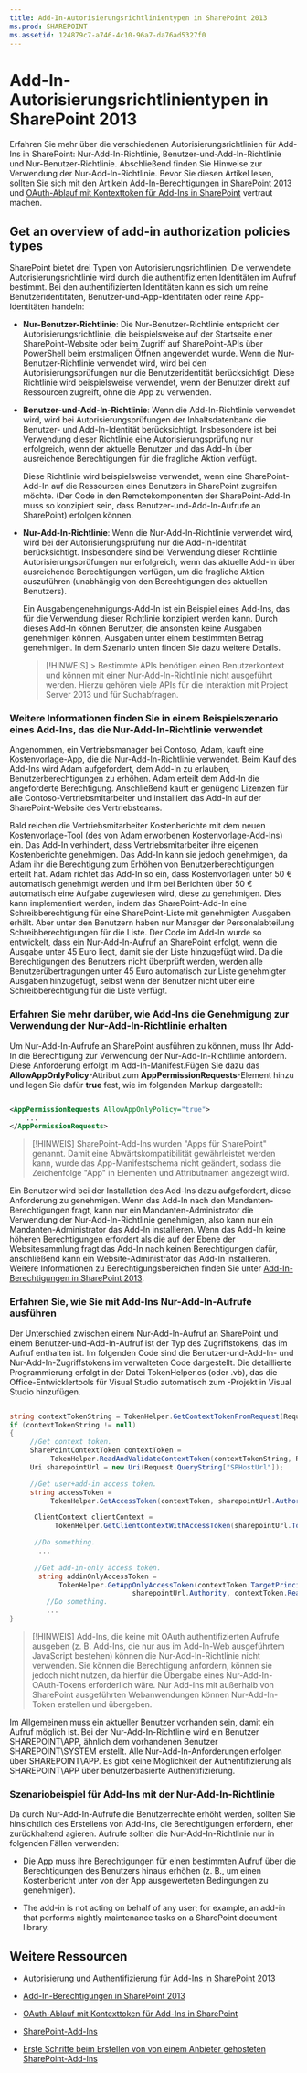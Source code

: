 ```yaml
---
title: Add-In-Autorisierungsrichtlinientypen in SharePoint 2013
ms.prod: SHAREPOINT
ms.assetid: 124879c7-a746-4c10-96a7-da76ad5327f0
---
```



# Add-In-Autorisierungsrichtlinientypen in SharePoint 2013
Erfahren Sie mehr über die verschiedenen Autorisierungsrichtlinien für Add-Ins in SharePoint: Nur-Add-In-Richtlinie, Benutzer-und-Add-In-Richtlinie und Nur-Benutzer-Richtlinie. Abschließend finden Sie Hinweise zur Verwendung der Nur-Add-In-Richtlinie.
Bevor Sie diesen Artikel lesen, sollten Sie sich mit den Artikeln  [Add-In-Berechtigungen in SharePoint 2013](add-in-permissions-in-sharepoint-2013.md) und [OAuth-Ablauf mit Kontexttoken für Add-Ins in SharePoint](context-token-oauth-flow-for-sharepoint-add-ins.md) vertraut machen.
  
    
    


## Get an overview of add-in authorization policies types
<a name="Overview"> </a>

SharePoint bietet drei Typen von Autorisierungsrichtlinien. Die verwendete Autorisierungsrichtlinie wird durch die authentifizierten Identitäten im Aufruf bestimmt. Bei den authentifizierten Identitäten kann es sich um reine Benutzeridentitäten, Benutzer-und-App-Identitäten oder reine App-Identitäten handeln:
  
    
    

- **Nur-Benutzer-Richtlinie**: Die Nur-Benutzer-Richtlinie entspricht der Autorisierungsrichtlinie, die beispielsweise auf der Startseite einer SharePoint-Website oder beim Zugriff auf SharePoint-APIs über PowerShell beim erstmaligen Öffnen angewendet wurde. Wenn die Nur-Benutzer-Richtlinie verwendet wird, wird bei den Autorisierungsprüfungen nur die Benutzeridentität berücksichtigt. Diese Richtlinie wird beispielsweise verwendet, wenn der Benutzer direkt auf Ressourcen zugreift, ohne die App zu verwenden.
    
    
    
  
- **Benutzer-und-Add-In-Richtlinie**: Wenn die Add-In-Richtlinie verwendet wird, wird bei Autorisierungsprüfungen der Inhaltsdatenbank die Benutzer- und Add-In-Identität berücksichtigt. Insbesondere ist bei Verwendung dieser Richtlinie eine Autorisierungsprüfung nur erfolgreich, wenn der aktuelle Benutzer und das Add-In über ausreichende Berechtigungen für die fragliche Aktion verfügt.
    
    Diese Richtlinie wird beispielsweise verwendet, wenn eine SharePoint-Add-In auf die Ressourcen eines Benutzers in SharePoint zugreifen möchte. (Der Code in den Remotekomponenten der SharePoint-Add-In muss so konzipiert sein, dass Benutzer-und-Add-In-Aufrufe an SharePoint) erfolgen können.
    
    
    
  
- **Nur-Add-In-Richtlinie**: Wenn die Nur-Add-In-Richtlinie verwendet wird, wird bei der Autorisierungsprüfung nur die Add-In-Identität berücksichtigt. Insbesondere sind bei Verwendung dieser Richtlinie Autorisierungsprüfungen nur erfolgreich, wenn das aktuelle Add-In über ausreichende Berechtigungen verfügen, um die fragliche Aktion auszuführen (unabhängig von den Berechtigungen des aktuellen Benutzers).
    
    Ein Ausgabengenehmigungs-Add-In ist ein Beispiel eines Add-Ins, das für die Verwendung dieser Richtlinie konzipiert werden kann. Durch dieses Add-In können Benutzer, die ansonsten keine Ausgaben genehmigen können, Ausgaben unter einem bestimmten Betrag genehmigen. In dem Szenario unten finden Sie dazu weitere Details. 
    
    
    
    > [!HINWEIS]
      > Bestimmte APIs benötigen einen Benutzerkontext und können mit einer Nur-Add-In-Richtlinie nicht ausgeführt werden. Hierzu gehören viele APIs für die Interaktion mit Project Server 2013 und für Suchabfragen. 

### Weitere Informationen finden Sie in einem Beispielszenario eines Add-Ins, das die Nur-Add-In-Richtlinie verwendet
<a name="Scenario"> </a>

Angenommen, ein Vertriebsmanager bei Contoso, Adam, kauft eine Kostenvorlage-App, die die Nur-Add-In-Richtlinie verwendet. Beim Kauf des Add-Ins wird Adam aufgefordert, dem Add-In zu erlauben, Benutzerberechtigungen zu erhöhen. Adam erteilt dem Add-In die angeforderte Berechtigung. Anschließend kauft er genügend Lizenzen für alle Contoso-Vertriebsmitarbeiter und installiert das Add-In auf der SharePoint-Website des Vertriebsteams.
  
    
    
Bald reichen die Vertriebsmitarbeiter Kostenberichte mit dem neuen Kostenvorlage-Tool (des von Adam erworbenen Kostenvorlage-Add-Ins) ein. Das Add-In verhindert, dass Vertriebsmitarbeiter ihre eigenen Kostenberichte genehmigen. Das Add-In kann sie jedoch genehmigen, da Adam ihr die Berechtigung zum Erhöhen von Benutzerberechtigungen erteilt hat. Adam richtet das Add-In so ein, dass Kostenvorlagen unter 50 € automatisch genehmigt werden und ihm bei Berichten über 50 € automatisch eine Aufgabe zugewiesen wird, diese zu genehmigen. Dies kann implementiert werden, indem das SharePoint-Add-In eine Schreibberechtigung für eine SharePoint-Liste mit genehmigten Ausgaben erhält. Aber unter den Benutzern haben nur Manager der Personalabteilung Schreibberechtigungen für die Liste. Der Code im Add-In wurde so entwickelt, dass ein Nur-Add-In-Aufruf an SharePoint erfolgt, wenn die Ausgabe unter 45 Euro liegt, damit sie der Liste hinzugefügt wird. Da die Berechtigungen des Benutzers nicht überprüft werden, werden alle Benutzerübertragungen unter 45 Euro automatisch zur Liste genehmigter Ausgaben hinzugefügt, selbst wenn der Benutzer nicht über eine Schreibberechtigung für die Liste verfügt.
  
    
    

  
    
    

### Erfahren Sie mehr darüber, wie Add-Ins die Genehmigung zur Verwendung der Nur-Add-In-Richtlinie erhalten
<a name="Approve"> </a>

Um Nur-Add-In-Aufrufe an SharePoint ausführen zu können, muss Ihr Add-In die Berechtigung zur Verwendung der Nur-Add-In-Richtlinie anfordern. Diese Anforderung erfolgt im Add-In-Manifest.Fügen Sie dazu das **AllowAppOnlyPolicy**-Attribut zum **AppPermissionRequests**-Element hinzu und legen Sie dafür **true** fest, wie im folgenden Markup dargestellt:
  
    
    

```XML

<AppPermissionRequests AllowAppOnlyPolicy="true">
    ...
</AppPermissionRequests>
```


> [!HINWEIS]
> SharePoint-Add-Ins wurden "Apps für SharePoint" genannt. Damit eine Abwärtskompatibilität gewährleistet werden kann, wurde das App-Manifestschema nicht geändert, sodass die Zeichenfolge "App" in Elementen und Attributnamen angezeigt wird. 
  
    
    

Ein Benutzer wird bei der Installation des Add-Ins dazu aufgefordert, diese Anforderung zu genehmigen. Wenn das Add-In nach den Mandanten-Berechtigungen fragt, kann nur ein Mandanten-Administrator die Verwendung der Nur-Add-In-Richtlinie genehmigen, also kann nur ein Mandanten-Administrator das Add-In installieren. Wenn das Add-In keine höheren Berechtigungen erfordert als die auf der Ebene der Websitesammlung fragt das Add-In nach keinen Berechtigungen dafür, anschließend kann ein Website-Administrator das Add-In installieren. Weitere Informationen zu Berechtigungsbereichen finden Sie unter  [Add-In-Berechtigungen in SharePoint 2013](add-in-permissions-in-sharepoint-2013.md).
  
    
    

### Erfahren Sie, wie Sie mit Add-Ins Nur-Add-In-Aufrufe ausführen
<a name="AppOnlyCalls"> </a>

Der Unterschied zwischen einem Nur-Add-In-Aufruf an SharePoint und einem Benutzer-und-Add-In-Aufruf ist der Typ des Zugriffstokens, das im Aufruf enthalten ist. Im folgenden Code sind die Benutzer-und-Add-In- und Nur-Add-In-Zugriffstokens im verwalteten Code dargestellt. Die detaillierte Programmierung erfolgt in der Datei TokenHelper.cs (oder .vb), das die Office-Entwicklertools für Visual Studio automatisch zum -Projekt in Visual Studio hinzufügen.
  
    
    

```cs

string contextTokenString = TokenHelper.GetContextTokenFromRequest(Request);
if (contextTokenString != null)
{
     //Get context token.
     SharePointContextToken contextToken =
          TokenHelper.ReadAndValidateContextToken(contextTokenString, Request.Url.Authority);
     Uri sharepointUrl = new Uri(Request.QueryString["SPHostUrl"]);

     //Get user+add-in access token.
     string accessToken =
          TokenHelper.GetAccessToken(contextToken, sharepointUrl.Authority).AccessToken;

      ClientContext clientContext =
           TokenHelper.GetClientContextWithAccessToken(sharepointUrl.ToString(), accessToken);

      //Do something. 
       ...
    
      //Get add-in-only access token.
       string addinOnlyAccessToken = 
            TokenHelper.GetAppOnlyAccessToken(contextToken.TargetPrincipalName, 
                              sharepointUrl.Authority, contextToken.Realm).AccessToken;
         //Do something.
         ...
}
```


> [!HINWEIS]
> Add-Ins, die keine mit OAuth authentifizierten Aufrufe ausgeben (z. B. Add-Ins, die nur aus im Add-In-Web ausgeführtem JavaScript bestehen) können die Nur-Add-In-Richtlinie nicht verwenden. Sie können die Berechtigung anfordern, können sie jedoch nicht nutzen, da hierfür die Übergabe eines Nur-Add-In-OAuth-Tokens erforderlich wäre. Nur Add-Ins mit außerhalb von SharePoint ausgeführten Webanwendungen können Nur-Add-In-Token erstellen und übergeben. 
  
    
    

Im Allgemeinen muss ein aktueller Benutzer vorhanden sein, damit ein Aufruf möglich ist. Bei der Nur-Add-In-Richtlinie wird ein Benutzer SHAREPOINT\\APP, ähnlich dem vorhandenen Benutzer SHAREPOINT\\SYSTEM erstellt. Alle Nur-Add-In-Anforderungen erfolgen über SHAREPOINT\\APP. Es gibt keine Möglichkeit der Authentifizierung als SHAREPOINT\\APP über benutzerbasierte Authentifizierung.
  
    
    

### Szenariobeispiel für Add-Ins mit der Nur-Add-In-Richtlinie
<a name="GuidelinesFor"> </a>

Da durch Nur-Add-In-Aufrufe die Benutzerrechte erhöht werden, sollten Sie hinsichtlich des Erstellens von Add-Ins, die Berechtigungen erfordern, eher zurückhaltend agieren. Aufrufe sollten die Nur-Add-In-Richtlinie nur in folgenden Fällen verwenden:
  
    
    

- Die App muss ihre Berechtigungen für einen bestimmten Aufruf über die Berechtigungen des Benutzers hinaus erhöhen (z. B., um einen Kostenbericht unter von der App ausgewerteten Bedingungen zu genehmigen).
    
  
- The add-in is not acting on behalf of any user; for example, an add-in that performs nightly maintenance tasks on a SharePoint document library.
    
  

## Weitere Ressourcen
<a name="AR"> </a>


-  [Autorisierung und Authentifizierung für Add-Ins in SharePoint 2013](authorization-and-authentication-of-sharepoint-add-ins.md)
    
  
-  [Add-In-Berechtigungen in SharePoint 2013](add-in-permissions-in-sharepoint-2013.md)
    
  
-  [OAuth-Ablauf mit Kontexttoken für Add-Ins in SharePoint](context-token-oauth-flow-for-sharepoint-add-ins.md)
    
  
-  [SharePoint-Add-Ins](sharepoint-add-ins.md)
    
  
-  [Erste Schritte beim Erstellen von von einem Anbieter gehosteten SharePoint-Add-Ins](get-started-creating-provider-hosted-sharepoint-add-ins.md)
    
  

